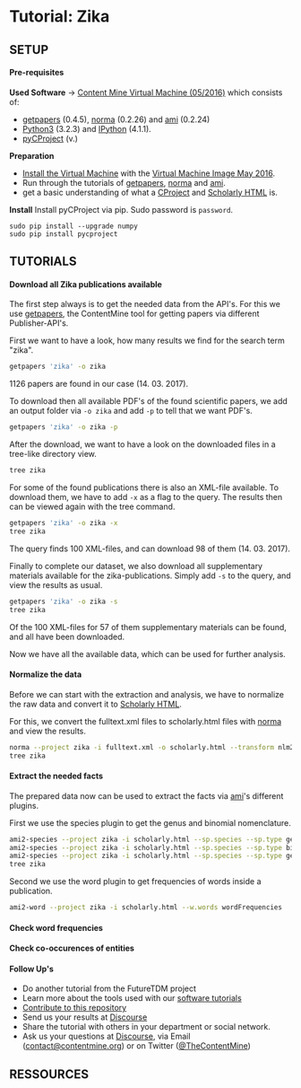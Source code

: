 # Tutorial: Zika

## SETUP
#### Pre-requisites

**Used Software** -> [Content Mine Virtual Machine (05/2016)](https://drive.google.com/open?id=0B7pJKedx9b97LTBVRmEzbzJOVlU) which consists of: 
- [getpapers](https://github.com/ContentMine/getpapers) (0.4.5), [norma](https://github.com/ContentMine/norma) (0.2.26) and [ami](https://github.com/ContentMine/ami) (0.2.24)
- [Python3](https://www.python.org/) (3.2.3) and [IPython](http://ipython.org/) (4.1.1).
- [pyCProject](https://github.com/ContentMine/pyCProject) (v.)

**Preparation**
- [Install the Virtual Machine](https://github.com/ContentMine/workshop-resources/tree/master/software-tutorials/vms) with the [Virtual Machine Image May 2016](https://drive.google.com/open?id=0B7pJKedx9b97LTBVRmEzbzJOVlU).
- Run through the tutorials of [getpapers](https://github.com/ContentMine/workshop-resources/tree/master/software-tutorials/cproject), [norma](https://github.com/ContentMine/workshop-resources/tree/master/software-tutorials/norma) and [ami](https://github.com/ContentMine/workshop-resources/tree/master/software-tutorials/ami).
- get a basic understanding of what a [CProject](https://github.com/ContentMine/workshop-resources/tree/master/software-tutorials/cproject) and [Scholarly HTML](https://github.com/ContentMine/workshop-resources/tree/master/software-tutorials/sHTML) is.

**Install**
Install pyCProject via pip. Sudo password is ```password```.

```
sudo pip install --upgrade numpy
sudo pip install pycproject
```

## TUTORIALS

#### Download all Zika publications available
The first step always is to get the needed data from the API's. For this we use [getpapers](https://github.com/ContentMine/workshop-resources/tree/master/software-tutorials/cproject), the ContentMine tool for getting papers via different Publisher-API's.

First we want to have a look, how many results we find for the search term "zika".

```bash
getpapers 'zika' -o zika
```
1126 papers are found in our case (14. 03. 2017).

To download then all available PDF's of the found scientific papers, we add an output folder via ```-o zika``` and add ```-p``` to tell that we want PDF's.

```bash
getpapers 'zika' -o zika -p
```

After the download, we want to have a look on the downloaded files in a tree-like directory view.

```bash
tree zika
```

For some of the found publications there is also an XML-file available. To download them, we have to add ```-x``` as a flag to the query. The results then can be viewed again with the tree command.

```bash
getpapers 'zika' -o zika -x
tree zika
```
The query finds 100 XML-files, and can download 98 of them (14. 03. 2017).

Finally to complete our dataset, we also download all supplementary materials available for the zika-publications. Simply add ```-s``` to the query, and view the results as usual.

```bash
getpapers 'zika' -o zika -s
tree zika
```
Of the 100 XML-files for 57 of them supplementary materials can be found, and all have been downloaded.

Now we have all the available data, which can be used for further analysis.

#### Normalize the data

Before we can start with the extraction and analysis, we have to normalize the raw data and convert it to [Scholarly HTML](https://github.com/ContentMine/workshop-resources/tree/master/software-tutorials/sHTML).

For this, we convert the fulltext.xml files to scholarly.html files with [norma](https://github.com/ContentMine/workshop-resources/tree/master/software-tutorials/norma) and view the results.

```bash
norma --project zika -i fulltext.xml -o scholarly.html --transform nlm2html
tree zika
```

#### Extract the needed facts

The prepared data now can be used to extract the facts via [ami](https://github.com/ContentMine/workshop-resources/tree/master/software-tutorials/ami)'s different plugins.

First we use the species plugin to get the genus and binomial nomenclature.

```bash
ami2-species --project zika -i scholarly.html --sp.species --sp.type genus
ami2-species --project zika -i scholarly.html --sp.species --sp.type binomial
ami2-species --project zika -i scholarly.html --sp.species --sp.type genussp
tree zika
```

Second we use the word plugin to get frequencies of words inside a publication. 

```bash
ami2-word --project zika -i scholarly.html --w.words wordFrequencies
```

#### Check word frequencies


#### Check co-occurences of entities

#### Follow Up's

- Do another tutorial from the FutureTDM project 
- Learn more about the tools used with our [software tutorials](https://github.com/ContentMine/workshop-resources)
- [Contribute to this repository](../README.md#contribution)
- Send us your results at [Discourse](http://discuss.contentmine.org/)
- Share the tutorial with others in your department or social network.
- Ask us your questions at [Discourse](http://discuss.contentmine.org/), via Email (contact@contentmine.org) or on Twitter ([@TheContentMine](https://twitter.com/TheContentMine))

## RESSOURCES


